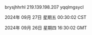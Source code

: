 brysjhhrhl 219.139.198.207 yqqlmgsycl

2024年 09月 27日 星期五 00:30:02 CST

2024年 09月 26日 星期四 16:30:02 GMT
